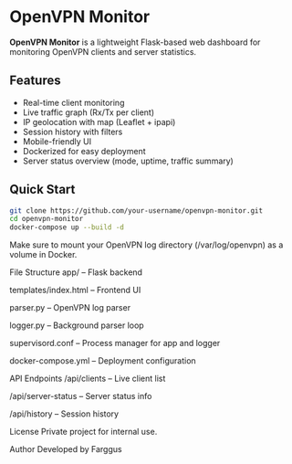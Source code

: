 # OpenVPN Monitor

**OpenVPN Monitor** is a lightweight Flask-based web dashboard for monitoring OpenVPN clients and server statistics.

## Features

- Real-time client monitoring
- Live traffic graph (Rx/Tx per client)
- IP geolocation with map (Leaflet + ipapi)
- Session history with filters
- Mobile-friendly UI
- Dockerized for easy deployment
- Server status overview (mode, uptime, traffic summary)

## Quick Start

```bash
git clone https://github.com/your-username/openvpn-monitor.git
cd openvpn-monitor
docker-compose up --build -d
```
Make sure to mount your OpenVPN log directory (/var/log/openvpn) as a volume in Docker.

File Structure
app/ – Flask backend

templates/index.html – Frontend UI

parser.py – OpenVPN log parser

logger.py – Background parser loop

supervisord.conf – Process manager for app and logger

docker-compose.yml – Deployment configuration

API Endpoints
/api/clients – Live client list

/api/server-status – Server status info

/api/history – Session history

License
Private project for internal use.

Author
Developed by Farggus
